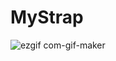 # MyStrap


![ezgif com-gif-maker](https://user-images.githubusercontent.com/71601381/126174216-ed16ae6d-d206-4807-8ec5-bd346a1908d9.gif)





